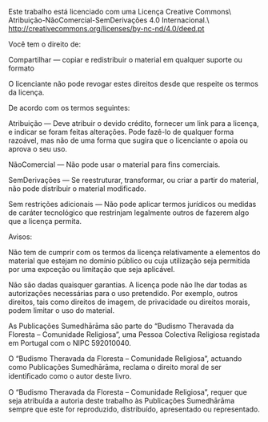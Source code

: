 Este trabalho está licenciado com uma Licença Creative Commons\\
Atribuição-NãoComercial-SemDerivações 4.0 Internacional.\\
<http://creativecommons.org/licenses/by-nc-nd/4.0/deed.pt>

Você tem o direito de:

Compartilhar — copiar e redistribuir o material em qualquer suporte ou
formato

O licenciante não pode revogar estes direitos desde que respeite os
termos da licença.

De acordo com os termos seguintes:

Atribuição — Deve atribuir o devido crédito, fornecer um link para a
licença, e indicar se foram feitas alterações. Pode fazê-lo de qualquer
forma razoável, mas não de uma forma que sugira que o licenciante o
apoia ou aprova o seu uso.

NãoComercial — Não pode usar o material para fins comerciais.

SemDerivações — Se reestruturar, transformar, ou criar a partir do
material, não pode distribuir o material modificado.

Sem restrições adicionais — Não pode aplicar termos jurídicos ou medidas
de caráter tecnológico que restrinjam legalmente outros de fazerem algo
que a licença permita.

Avisos:

Não tem de cumprir com os termos da licença relativamente a elementos do
material que estejam no domínio público ou cuja utilização seja
permitida por uma expceção ou limitação que seja aplicável.

Não são dadas quaisquer garantias. A licença pode não lhe dar todas as
autorizações necessárias para o uso pretendido. Por exemplo, outros
direitos, tais como direitos de imagem, de privacidade ou direitos
morais, podem limitar o uso do material.

As Publicações Sumedhārāma são parte do “Budismo Theravada da Floresta –
Comunidade Religiosa”, uma Pessoa Colectiva Religiosa registada em
Portugal com o NIPC 592010040.

O “Budismo Theravada da Floresta – Comunidade Religiosa”, actuando como
Publicações Sumedhārāma, reclama o direito moral de ser identiﬁcado como
o autor deste livro.

O “Budismo Theravada da Floresta – Comunidade Religiosa”, requer que
seja atribuída a autoria deste trabalho às Publicações Sumedhārāma
sempre que este for reproduzido, distribuído, apresentado ou
representado.
